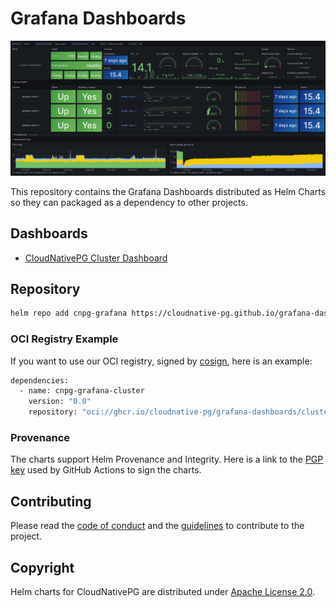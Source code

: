 # Grafana Dashboards

![Grafana CloudNativePG Cluster Overview](images/overview.png)

This repository contains the Grafana Dashboards distributed as Helm Charts so they can packaged as a dependency to other
projects.

## Dashboards

* [CloudNativePG Cluster Dashboard](charts/cluster/grafana-dashboard.json) 

## Repository

```bash
helm repo add cnpg-grafana https://cloudnative-pg.github.io/grafana-dashboards
```
### OCI Registry Example

If you want to use our OCI registry, signed by [cosign](https://github.com/sigstore/cosign), here is an example:

```bash
dependencies:
  - name: cnpg-grafana-cluster
    version: "0.0"
    repository: "oci://ghcr.io/cloudnative-pg/grafana-dashboards/cluster"
```

### Provenance

The charts support Helm Provenance and Integrity. 
Here is a link to the [PGP key](provenance.gpg) used by GitHub Actions to sign the charts.

## Contributing

Please read the [code of conduct](CODE-OF-CONDUCT.md) and the [guidelines](CONTRIBUTING.md) to contribute to the project.

## Copyright

Helm charts for CloudNativePG are distributed under [Apache License 2.0](LICENSE).
